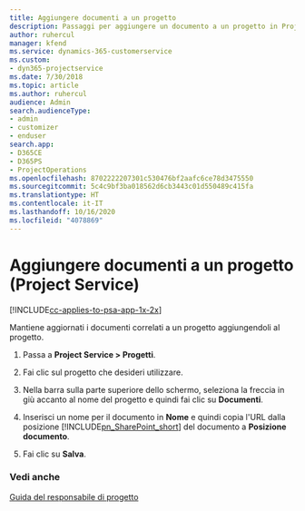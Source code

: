 ```yaml
---
title: Aggiungere documenti a un progetto
description: Passaggi per aggiungere un documento a un progetto in Project Service
author: ruhercul
manager: kfend
ms.service: dynamics-365-customerservice
ms.custom:
- dyn365-projectservice
ms.date: 7/30/2018
ms.topic: article
ms.author: ruhercul
audience: Admin
search.audienceType:
- admin
- customizer
- enduser
search.app:
- D365CE
- D365PS
- ProjectOperations
ms.openlocfilehash: 8702222207301c530476bf2aafc6ce78d3475550
ms.sourcegitcommit: 5c4c9bf3ba018562d6cb3443c01d550489c415fa
ms.translationtype: HT
ms.contentlocale: it-IT
ms.lasthandoff: 10/16/2020
ms.locfileid: "4078869"
---
```

# <a name="add-documents-to-a-project-project-service"></a>Aggiungere documenti a un progetto (Project Service)

[!INCLUDE[cc-applies-to-psa-app-1x-2x](../includes/cc-applies-to-psa-app-1x-2x.md)]

Mantiene aggiornati i documenti correlati a un progetto aggiungendoli al progetto.  
  
1. Passa a **Project Service > Progetti**.  
  
2. Fai clic sul progetto che desideri utilizzare.  
  
3. Nella barra sulla parte superiore dello schermo, seleziona la freccia in giù accanto al nome del progetto e quindi fai clic su **Documenti**.  
  
4. Inserisci un nome per il documento in **Nome** e quindi copia l'URL dalla posizione [!INCLUDE[pn_SharePoint_short](../includes/pn-sharepoint-short.md)] del documento a **Posizione documento**.  
  
5. Fai clic su **Salva**.  
  
### <a name="see-also"></a>Vedi anche  
 [Guida del responsabile di progetto](../psa/project-manager-guide.md)

